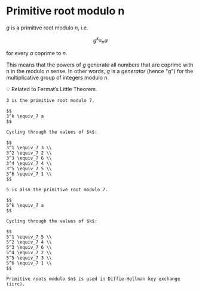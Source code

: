 # Primitive root modulo n

$g$ is a primitive root modulo $n$, i.e.

$$
g^k \equiv_n a
$$

for every $a$ coprime to $n$.

This means that the powers of $g$ generate all numbers that are coprime with n in the modulo $n$ sense. In other words, $g$ is a *generator* (hence "g") for the multiplicative group of integers modulo $n$.

💡 Related to Fermat’s Little Theorem.

```admonish example title="Example 1: Primitive root prime modulo"
3 is the primitive root modulo 7.

$$
3^k \equiv_7 a
$$

Cycling through the values of $k$:

$$
3^1 \equiv_7 3 \\
3^2 \equiv_7 2 \\
3^3 \equiv_7 6 \\
3^4 \equiv_7 4 \\
3^5 \equiv_7 5 \\
3^6 \equiv_7 1 \\
$$

5 is also the primitive root modulo 7.

$$
5^k \equiv_7 a
$$

Cycling through the values of $k$:

$$
5^1 \equiv_7 5 \\
5^2 \equiv_7 4 \\
5^3 \equiv_7 6 \\
5^4 \equiv_7 2 \\
5^5 \equiv_7 3 \\
5^6 \equiv_7 1 \\
$$
```

```admonish note
Primitive roots modulo $n$ is used in Diffie-Hellman key exchange (iirc).
```
